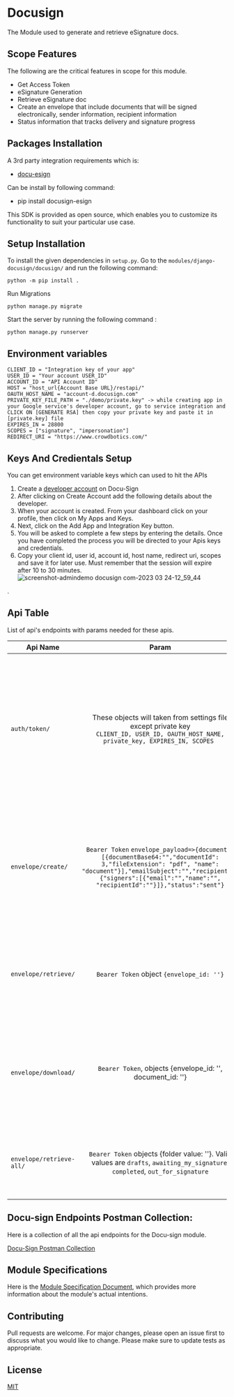 # Docusign
The Module used to generate and retrieve eSignature docs.


## Scope Features
The following are the critical features in scope for this module.
- Get Access Token
- eSignature Generation
- Retrieve eSignature doc
- Create an envelope that include documents that will be signed electronically, sender information, recipient information
- Status information that tracks delivery and signature progress

## Packages Installation
A 3rd party integration requirements which is:
- [docu-esign](https://pypi.org/project/docusign-esign/)

Can be install by following command:
- pip install docusign-esign

This SDK is provided as open source, which enables you to customize its functionality to suit your particular use case.

## Setup Installation
To install the given dependencies in `setup.py`. Go to the `modules/django-docusign/docusign/` and run the following command:
```
python -m pip install .
```
Run Migrations
```
python manage.py migrate
```

Start the server by running the following command :
```
python manage.py runserver
```

## Environment variables

```
CLIENT_ID = "Integration key of your app" 
USER_ID = "Your account USER_ID"
ACCOUNT_ID = "API Account ID"
HOST = "host_url{Account Base URL}/restapi/"
OAUTH_HOST_NAME = "account-d.docusign.com"
PRIVATE_KEY_FILE_PATH = "./demo/private.key" -> while creating app in your Google service's developer account, go to service integration and CLICK ON [GENERATE RSA] then copy your private key and paste it in [private.key] file
EXPIRES_IN = 28800
SCOPES = ["signature", "impersonation"]
REDIRECT_URI = "https://www.crowdbotics.com/"
```

## Keys And Credientals Setup
You can get environment variable keys which can used to hit the APIs
1. Create a [developer account](https://developers.docusign.com/platform/account/) on Docu-Sign
2. After clicking on Create Account add the following details about the developer.
3. When your account is created. From your dashboard click on your profile, then click on My Apps and Keys.
4. Next, click on the Add App and Integration Key button.
5. You will be asked to complete a few steps by entering the details. Once you have completed the process you will be directed to your Apis keys and credentials.
6. Copy your client id, user id, account id, host name, redirect uri, scopes  and save it for later use. Must remember that the session will expire after 10 to 30 minutes.
![screenshot-admindemo docusign com-2023 03 24-12_59_44](https://user-images.githubusercontent.com/120275623/227461456-8c872b39-5929-4a7c-84c9-ee8874d84f43.png)

.


## Api Table
List of api's endpoints with params needed for these apis.

| Api Name                 |                                                                                                                 Param                                                                                                                 | Description                                                                                                                                                                 |
|--------------------------|:-------------------------------------------------------------------------------------------------------------------------------------------------------------------------------------------------------------------------------------:|:----------------------------------------------------------------------------------------------------------------------------------------------------------------------------|
| `auth/token/`            |                                              These objects will taken from settings file except private key <br/>`CLIENT_ID, USER_ID, OAUTH_HOST_NAME, private_key, EXPIRES_IN, SCOPES `                                              | Takes client id, user id, Oauth host name, private key , token expiry time and scope and return payload that contain access token, token expire time, scope and token type. |
| `envelope/create/`       | `Bearer Token` `envelope_payload=>{documents:[{documentBase64:"","documentId": 3,"fileExtension": "pdf", "name": "document"}],"emailSubject":"","recipients":{"signers":[{"email":"","name":"", "recipientId":""}]},"status":"sent"}` | Takes envelope definition payload then create envelope and return envelope id, envelope uri, status date and time, status.                                                  |
| `envelope/retrieve/`     |                                                                                               `Bearer Token` object `{envelope_id: ''}`                                                                                               | Takes envelope id and return the status and data related to envelope based on envelope id.                                                                                  |
| `envelope/download/`     |                                                                                      `Bearer Token`, objects {envelope_id: '', document_id: ''}                                                                                       | Takes envelope id and document id return the specific document present in envelope based on document id.                                                                    |
| `envelope/retrieve-all/` |                                                    `Bearer Token` objects {folder value: ''}. Valid values are `drafts`, `awaiting_my_signature`, `completed`, `out_for_signature`                                                    | Takes Folder valid value and return all the envelopes present in that folder.                                                                                               |

## Docu-sign Endpoints Postman Collection:
Here is a collection of all the api endpoints for the Docu-sign module.

[Docu-Sign Postman Collection](https://drive.google.com/file/d/1SERBkw54zLknAmULrXjniiLUuhFH3IQE/view?usp=share_link)

## Module Specifications
Here is the [Module Specification Document](https://docs.google.com/document/d/1cEJ1_80JOmDBxI__Qf70Rkz0lWv3yUA6pyXVvHrJb0M/edit?usp=sharing), which provides more information about the module's actual intentions.
## Contributing
Pull requests are welcome. For major changes, please open an issue first to discuss what you would like to change.
Please make sure to update tests as appropriate.
## License
[MIT](https://choosealicense.com/licenses/mit/)
